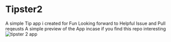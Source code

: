 # Tipster2
A simple Tip app i created for Fun
Looking forward to Helpful Issue and Pull reqeusts
A simple preview of the App incase if you find this repo interesting
![tipster 2 app](https://photos.app.goo.gl/D9xi3Smag1SN5hGz6)
